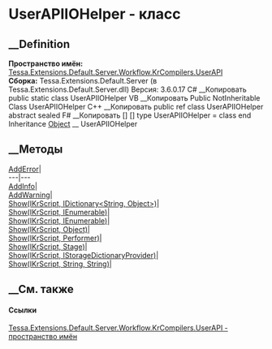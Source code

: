# UserAPIIOHelper - класс
##  __Definition
 **Пространство имён:**
[Tessa.Extensions.Default.Server.Workflow.KrCompilers.UserAPI](N_Tessa_Extensions_Default_Server_Workflow_KrCompilers_UserAPI.htm)  
 **Сборка:** Tessa.Extensions.Default.Server (в
Tessa.Extensions.Default.Server.dll) Версия: 3.6.0.17
C# __Копировать
     public static class UserAPIIOHelper
VB __Копировать
     Public NotInheritable Class UserAPIIOHelper
C++ __Копировать
     public ref class UserAPIIOHelper abstract sealed
F# __Копировать
     [<AbstractClassAttribute>]
    [<SealedAttribute>]
    type UserAPIIOHelper = class end
Inheritance
    [Object](https://learn.microsoft.com/dotnet/api/system.object) __ UserAPIIOHelper
##  __Методы
[AddError](M_Tessa_Extensions_Default_Server_Workflow_KrCompilers_UserAPI_UserAPIIOHelper_AddError.htm)|  
---|---  
[AddInfo](M_Tessa_Extensions_Default_Server_Workflow_KrCompilers_UserAPI_UserAPIIOHelper_AddInfo.htm)|  
[AddWarning](M_Tessa_Extensions_Default_Server_Workflow_KrCompilers_UserAPI_UserAPIIOHelper_AddWarning.htm)|  
[Show(IKrScript, IDictionary<String,
Object>)](M_Tessa_Extensions_Default_Server_Workflow_KrCompilers_UserAPI_UserAPIIOHelper_Show.htm)|  
[Show(IKrScript,
IEnumerable<Performer>)](M_Tessa_Extensions_Default_Server_Workflow_KrCompilers_UserAPI_UserAPIIOHelper_Show_1.htm)|  
[Show(IKrScript,
IEnumerable<Stage>)](M_Tessa_Extensions_Default_Server_Workflow_KrCompilers_UserAPI_UserAPIIOHelper_Show_2.htm)|  
[Show(IKrScript,
Object)](M_Tessa_Extensions_Default_Server_Workflow_KrCompilers_UserAPI_UserAPIIOHelper_Show_3.htm)|  
[Show(IKrScript,
Performer)](M_Tessa_Extensions_Default_Server_Workflow_KrCompilers_UserAPI_UserAPIIOHelper_Show_5.htm)|  
[Show(IKrScript,
Stage)](M_Tessa_Extensions_Default_Server_Workflow_KrCompilers_UserAPI_UserAPIIOHelper_Show_6.htm)|  
[Show(IKrScript,
IStorageDictionaryProvider)](M_Tessa_Extensions_Default_Server_Workflow_KrCompilers_UserAPI_UserAPIIOHelper_Show_7.htm)|  
[Show(IKrScript, String,
String)](M_Tessa_Extensions_Default_Server_Workflow_KrCompilers_UserAPI_UserAPIIOHelper_Show_4.htm)|  
## __См. также
#### Ссылки
[Tessa.Extensions.Default.Server.Workflow.KrCompilers.UserAPI - пространство
имён](N_Tessa_Extensions_Default_Server_Workflow_KrCompilers_UserAPI.htm)
